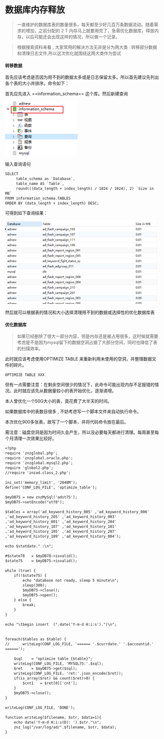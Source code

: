 # 数据库内存释放

> 一直维护的数据库表的数量很多，每天都至少好几百万条数据流动。随着需求的增加，之前分配的 2 T 内存马上就要用完了，急需优化数据库，释放内存。以后可能还会出现这样的情况，所以做一个记录。

> 根据搜索资料来看  , 大家常用的解决方法无非是分为两大类 : 转移部分数据和清理日志文件,所以这次优化就围绕这两大类作为尝试

#### 转移数据

首先应该考虑是否因为用不到的数据太多或是日志保留太多。所以首先建议先列出各个表的大小并排序。命令如下：

首先应先进入  ==information_schema== 这个库。然后新建查询

![image-20200302112431944](.pics/image-20200302112431944.png)

输入查询语句

~~~mysql
SELECT
     table_schema as `Database`,
     table_name AS `Table`,
     round(((data_length + index_length) / 1024 / 1024), 2) `Size in MB`
FROM information_schema.TABLES
ORDER BY (data_length + index_length) DESC;
~~~

可得到如下查询结果：

![image-20200302112536244](.pics/image-20200302112536244.png)

然后就可以根据表的情况和大小选择清理用不到的数据或选择性的优化数据库表


#### 优化数据库

> 如果已经删除了很大一部分内容，但是内存还是被占用很多，这时候就需要考虑是不是因为mysql留下的数据空洞占据了大部分空间，同时也降低了表的扫描效率。

此时就应该考虑使用OPTIMIZE TABLE 来重新利用未使用的空洞，并整理数据文件的碎片。

~~~mysql
OPTIMIZE TABLE XXX
~~~

但有一点需要注意：在剩余空间很少的情况下，此命令可能出现内存不足报错的情况。此时就应该先从数据量较小的表开始优化，逐渐递增。

本人曾优化一个50G大小的表，竟花费了大半天的时间。

如果数据库中的表数目很多 , 不妨考虑写一个脚本文件来自动执行命令。

本次优化900多张表，故写了一个脚本，并将代码命令放在最后。

需注意：磁盘空洞是因为时间久会产生，所以没必要每天都进行清理。每周甚至每个月清理一次效果比较好。


~~~shell
<?php
require 'znzglobal.php';
require 'znzglobal.oracle.php';
require 'znzglobal.mysql2.php';
require 'global2.php';
//require 'znzad.class_2.php';

ini_set('memory_limit', '2048M');
define('CONF_LOG_FILE', 'optimize_table');

$myDB75	= new znzMySql('adst75');
$myDB75->setEncode("utf8");

$tables	= array('ad_keyword_history_005' ,'ad_keyword_history_006' ,'ad_keyword_history_205' ,'ad_keyword_history_003' ,'ad_keyword_history_001' ,'ad_keyword_history_204' ,'ad_keyword_history_107' ,'ad_keyword_history_101' ,'ad_keyword_history_105' ,'ad_keyword_history_207' ,'ad_keyword_history_109' ,'ad_keyword_history_004');

echo $statdate." :\n";

#$state78	= $myDB78->isvalid();
$state75	= $myDB75->isvalid();

while (true) {
	if(!$state75) {
		echo "database not ready, sleep 5 minute\n";
		sleep(300);
		$myDB75->close();
		$myDB75->open();
	} else {
		break;
	}
}

echo "\tbegin insert  (".date('Y-m-d H:i:s').")\n";

	
foreach($tables as $table) {
// 		writeLog(CONF_LOG_FILE, '====== '.$currdate.' '.$accountid.' ======');

	$sql    = "optimize table {$table}";
	writeLog(CONF_LOG_FILE, 'MYSQL75:'.$sql);
	$ret	= $myDB75->get($sql);
	writeLog(CONF_LOG_FILE, 'ret:'.json_encode($ret));
	if(is_array($ret) && count($ret)>0) {
		$cnt1	= $ret[0]['cnt'];
	}
	$myDB75->close();
}

writeLog(CONF_LOG_FILE, 'DONE');

function writeLog($filename, $str, $data=1){
	echo date('Y-m-d H:i:s(D): ').$str."\n";
	znz_log("/var/log/ad/".$filename, $str, $data);
}
~~~



